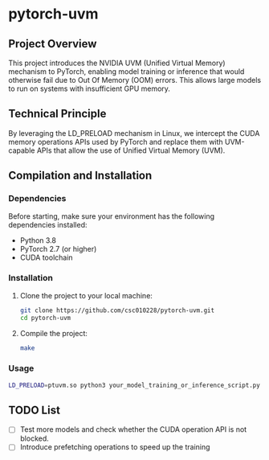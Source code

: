 # pytorch-uvm

## Project Overview

This project introduces the NVIDIA UVM (Unified Virtual Memory) mechanism to PyTorch, enabling model training or inference that would otherwise fail due to Out Of Memory (OOM) errors. This allows large models to run on systems with insufficient GPU memory.

## Technical Principle

By leveraging the LD_PRELOAD mechanism in Linux, we intercept the CUDA memory operations APIs used by PyTorch and replace them with UVM-capable APIs that allow the use of Unified Virtual Memory (UVM).

## Compilation and Installation

### Dependencies

Before starting, make sure your environment has the following dependencies installed:

- Python 3.8
- PyTorch 2.7 (or higher)
- CUDA toolchain

### Installation

1. Clone the project to your local machine:
   ```bash
   git clone https://github.com/csc010228/pytorch-uvm.git
   cd pytorch-uvm
   ```

2. Compile the project:
   ```bash
   make
   ```

### Usage

```bash
LD_PRELOAD=ptuvm.so python3 your_model_training_or_inference_script.py
```

## TODO List

- [ ] Test more models and check whether the CUDA operation API is not blocked.
- [ ] Introduce prefetching operations to speed up the training